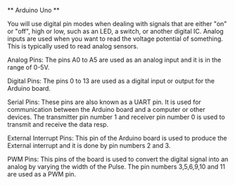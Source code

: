 ** Arduino Uno **

You will use digital pin modes when dealing with signals that are either "on" or "off", high or low, such as an LED, a switch, or another digital IC. Analog inputs are used when you want to read the voltage potential of something. This is typically used to read analog sensors.


Analog Pins: The pins A0 to A5 are used as an analog input and it is in the range of 0-5V.

Digital Pins: The pins 0 to 13 are used as a digital input or output for the Arduino board.

Serial Pins: These pins are also known as a UART pin. It is used for communication between the Arduino board and a computer or other devices. The transmitter pin number 1 and receiver pin number 0 is used to transmit and receive the data resp.

External Interrupt Pins: This pin of the Arduino board is used to produce the External interrupt and it is done by pin numbers 2 and 3.

PWM Pins: This pins of the board is used to convert the digital signal into an analog by varying the width of the Pulse. The pin numbers 3,5,6,9,10 and 11 are used as a PWM pin.



